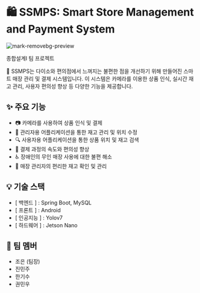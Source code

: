 # 🛍️ SSMPS: Smart Store Management and Payment System
![mark-removebg-preview](https://user-images.githubusercontent.com/45191177/228127425-000d4608-60f5-4f62-8b0d-c498854e6241.png)

종합설계I 팀 프로젝트

🎯 SSMPS는 다이소와 편의점에서 느껴지는 불편한 점을 개선하기 위해 만들어진 스마트 매장 관리 및 결제 시스템입니다. 이 시스템은 카메라를 이용한 상품 인식, 실시간 재고 관리, 사용자 편의성 향상 등 다양한 기능을 제공합니다.

## ✨ 주요 기능
- 📷 카메라를 사용하여 상품 인식 및 결제
- 📲 관리자용 어플리케이션을 통한 재고 관리 및 위치 수정
- 🔍 사용자용 어플리케이션을 통한 상품 위치 및 재고 검색
- 💨 결제 과정의 속도와 편의성 향상
- ♿ 장애인의 무인 매장 사용에 대한 불편 해소
- 🏪 매장 관리자의 편리한 재고 확인 및 관리

## 💡 기술 스택
- [ 백엔드 ] : Spring Boot, MySQL
- [ 프론트 ] : Android
- [ 인공지능 ] : Yolov7
- [ 하드웨어 ] : Jetson Nano

## 👥 팀 멤버
- 조은 (팀장)
- 진민주
- 한기수
- 권민우
